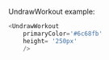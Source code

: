 UndrawWorkout example:
```js 
<UndrawWorkout
    primaryColor='#6c68fb'
    height= '250px'
    />
```